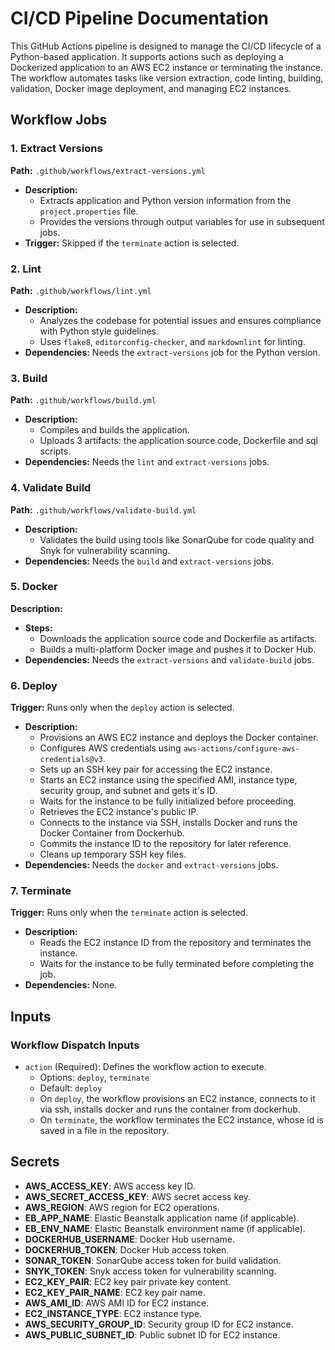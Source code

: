 # CI/CD Pipeline Documentation

This GitHub Actions pipeline is designed to manage the CI/CD lifecycle
of a Python-based application. It supports actions such as deploying
a Dockerized application to an AWS EC2 instance or terminating the
instance. The workflow automates tasks like version extraction,
code linting, building, validation, Docker image deployment,
and managing EC2 instances.

## Workflow Jobs

### 1. **Extract Versions**

**Path:** `.github/workflows/extract-versions.yml`

- **Description:**
  - Extracts application and Python version information from
  the `project.properties` file.
  - Provides the versions through output variables for use in subsequent jobs.
- **Trigger:** Skipped if the `terminate` action is selected.

### 2. **Lint**

**Path:** `.github/workflows/lint.yml`

- **Description:**
  - Analyzes the codebase for potential issues and ensures compliance
    with Python style guidelines.
  - Uses `flake8`, `editorconfig-checker`, and `markdownlint` for linting.
- **Dependencies:** Needs the `extract-versions` job for the Python version.

### 3. **Build**

**Path:** `.github/workflows/build.yml`

- **Description:**
  - Compiles and builds the application.
  - Uploads 3 artifacts: the application source code,
    Dockerfile and sql scripts.
- **Dependencies:** Needs the `lint` and `extract-versions` jobs.

### 4. **Validate Build**

**Path:** `.github/workflows/validate-build.yml`

- **Description:**
  - Validates the build using tools like SonarQube for code quality
    and Snyk for vulnerability scanning.
- **Dependencies:** Needs the `build` and `extract-versions` jobs.

### 5. **Docker**

**Description:**

- **Steps:**
  - Downloads the application source code and Dockerfile as artifacts.
  - Builds a multi-platform Docker image and pushes it to Docker Hub.
- **Dependencies:** Needs the `extract-versions` and `validate-build` jobs.

### 6. **Deploy**

**Trigger:** Runs only when the `deploy` action is selected.

- **Description:**
  - Provisions an AWS EC2 instance and deploys the Docker container.
  - Configures AWS credentials using
    `aws-actions/configure-aws-credentials@v3`.
  - Sets up an SSH key pair for accessing the EC2 instance.
  - Starts an EC2 instance using the specified AMI, instance type,
    security group, and subnet and gets it's ID.
  - Waits for the instance to be fully initialized before proceeding.
  - Retrieves the EC2 instance's public IP.
  - Connects to the instance via SSH, installs Docker and runs
    the Docker Container from Dockerhub.
  - Commits the instance ID to the repository for later reference.
  - Cleans up temporary SSH key files.
- **Dependencies:** Needs the `docker` and `extract-versions` jobs.

### 7. **Terminate**

**Trigger:** Runs only when the `terminate` action is selected.

- **Description:**
  - Reads the EC2 instance ID from the repository and terminates the instance.
  - Waits for the instance to be fully terminated before completing the job.
- **Dependencies:** None.

## Inputs

### Workflow Dispatch Inputs

- `action` (Required): Defines the workflow action to execute.
  - Options: `deploy`, `terminate`
  - Default: `deploy`
  - On `deploy`, the workflow provisions an EC2 instance, connects to it via
    ssh, installs docker and runs the container from dockerhub.
  - On `terminate`, the workflow terminates the EC2 instance,
    whose id is saved in a file in the repository.

## Secrets

- **AWS\_ACCESS\_KEY**: AWS access key ID.
- **AWS\_SECRET\_ACCESS\_KEY**: AWS secret access key.
- **AWS\_REGION**: AWS region for EC2 operations.
- **EB\_APP\_NAME**: Elastic Beanstalk application name (if applicable).
- **EB\_ENV\_NAME**: Elastic Beanstalk environment name (if applicable).
- **DOCKERHUB\_USERNAME**: Docker Hub username.
- **DOCKERHUB\_TOKEN**: Docker Hub access token.
- **SONAR\_TOKEN**: SonarQube access token for build validation.
- **SNYK\_TOKEN**: Snyk access token for vulnerability scanning.
- **EC2\_KEY\_PAIR**: EC2 key pair private key content.
- **EC2\_KEY\_PAIR\_NAME**: EC2 key pair name.
- **AWS\_AMI\_ID**: AWS AMI ID for EC2 instance.
- **EC2\_INSTANCE\_TYPE**: EC2 instance type.
- **AWS\_SECURITY\_GROUP\_ID**: Security group ID for EC2 instance.
- **AWS\_PUBLIC\_SUBNET\_ID**: Public subnet ID for EC2 instance.
